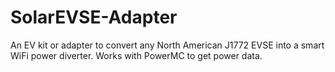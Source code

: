 # SolarEVSE-Adapter
An EV kit or adapter to convert any North American J1772 EVSE into a smart WiFi power diverter.  Works with PowerMC to get power data.
